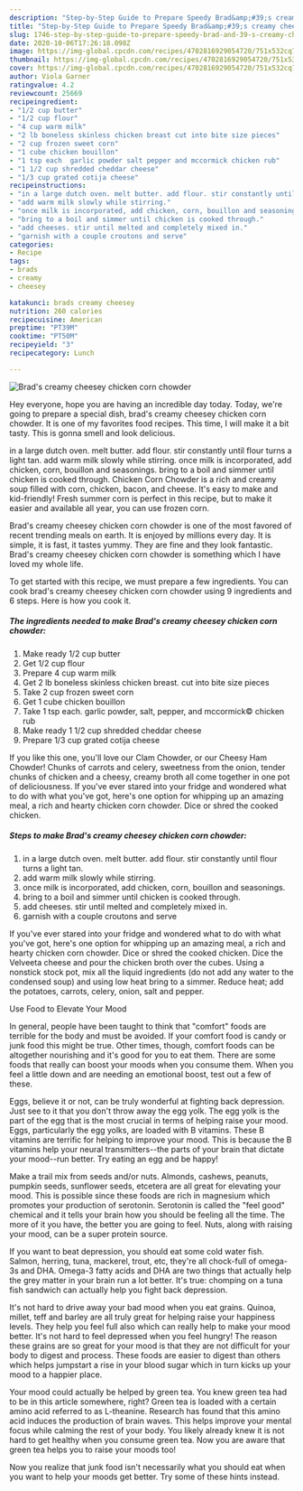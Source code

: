 ```yaml
---
description: "Step-by-Step Guide to Prepare Speedy Brad&amp;#39;s creamy cheesey chicken corn chowder"
title: "Step-by-Step Guide to Prepare Speedy Brad&amp;#39;s creamy cheesey chicken corn chowder"
slug: 1746-step-by-step-guide-to-prepare-speedy-brad-and-39-s-creamy-cheesey-chicken-corn-chowder
date: 2020-10-06T17:26:18.098Z
image: https://img-global.cpcdn.com/recipes/4702816929054720/751x532cq70/brads-creamy-cheesey-chicken-corn-chowder-recipe-main-photo.jpg
thumbnail: https://img-global.cpcdn.com/recipes/4702816929054720/751x532cq70/brads-creamy-cheesey-chicken-corn-chowder-recipe-main-photo.jpg
cover: https://img-global.cpcdn.com/recipes/4702816929054720/751x532cq70/brads-creamy-cheesey-chicken-corn-chowder-recipe-main-photo.jpg
author: Viola Garner
ratingvalue: 4.2
reviewcount: 25669
recipeingredient:
- "1/2 cup butter"
- "1/2 cup flour"
- "4 cup warm milk"
- "2 lb boneless skinless chicken breast cut into bite size pieces"
- "2 cup frozen sweet corn"
- "1 cube chicken bouillon"
- "1 tsp each  garlic powder salt pepper and mccormick chicken rub"
- "1 1/2 cup shredded cheddar cheese"
- "1/3 cup grated cotija cheese"
recipeinstructions:
- "in a large dutch oven. melt butter. add flour. stir constantly until flour turns a light tan."
- "add warm milk slowly while stirring."
- "once milk is incorporated, add chicken, corn, bouillon and seasonings."
- "bring to a boil and simmer until chicken is cooked through."
- "add cheeses. stir until melted and completely mixed in."
- "garnish with a couple croutons and serve"
categories:
- Recipe
tags:
- brads
- creamy
- cheesey

katakunci: brads creamy cheesey 
nutrition: 260 calories
recipecuisine: American
preptime: "PT39M"
cooktime: "PT50M"
recipeyield: "3"
recipecategory: Lunch

---
```



![Brad&#39;s creamy cheesey chicken corn chowder](https://img-global.cpcdn.com/recipes/4702816929054720/751x532cq70/brads-creamy-cheesey-chicken-corn-chowder-recipe-main-photo.jpg)

Hey everyone, hope you are having an incredible day today. Today, we're going to prepare a special dish, brad&#39;s creamy cheesey chicken corn chowder. It is one of my favorites food recipes. This time, I will make it a bit tasty. This is gonna smell and look delicious.

in a large dutch oven. melt butter. add flour. stir constantly until flour turns a light tan. add warm milk slowly while stirring. once milk is incorporated, add chicken, corn, bouillon and seasonings. bring to a boil and simmer until chicken is cooked through. Chicken Corn Chowder is a rich and creamy soup filled with corn, chicken, bacon, and cheese. It&#39;s easy to make and kid-friendly! Fresh summer corn is perfect in this recipe, but to make it easier and available all year, you can use frozen corn.

Brad&#39;s creamy cheesey chicken corn chowder is one of the most favored of recent trending meals on earth. It is enjoyed by millions every day. It is simple, it is fast, it tastes yummy. They are fine and they look fantastic. Brad&#39;s creamy cheesey chicken corn chowder is something which I have loved my whole life.


To get started with this recipe, we must prepare a few ingredients. You can cook brad&#39;s creamy cheesey chicken corn chowder using 9 ingredients and 6 steps. Here is how you cook it.

<!--inarticleads1-->

##### The ingredients needed to make Brad&#39;s creamy cheesey chicken corn chowder:

1. Make ready 1/2 cup butter
1. Get 1/2 cup flour
1. Prepare 4 cup warm milk
1. Get 2 lb boneless skinless chicken breast. cut into bite size pieces
1. Take 2 cup frozen sweet corn
1. Get 1 cube chicken bouillon
1. Take 1 tsp each.  garlic powder, salt, pepper, and mccormick© chicken rub
1. Make ready 1 1/2 cup shredded cheddar cheese
1. Prepare 1/3 cup grated cotija cheese


If you like this one, you&#39;ll love our Clam Chowder, or our Cheesy Ham Chowder! Chunks of carrots and celery, sweetness from the onion, tender chunks of chicken and a cheesy, creamy broth all come together in one pot of deliciousness. If you&#39;ve ever stared into your fridge and wondered what to do with what you&#39;ve got, here&#39;s one option for whipping up an amazing meal, a rich and hearty chicken corn chowder. Dice or shred the cooked chicken. 

<!--inarticleads2-->

##### Steps to make Brad&#39;s creamy cheesey chicken corn chowder:

1. in a large dutch oven. melt butter. add flour. stir constantly until flour turns a light tan.
1. add warm milk slowly while stirring.
1. once milk is incorporated, add chicken, corn, bouillon and seasonings.
1. bring to a boil and simmer until chicken is cooked through.
1. add cheeses. stir until melted and completely mixed in.
1. garnish with a couple croutons and serve


If you&#39;ve ever stared into your fridge and wondered what to do with what you&#39;ve got, here&#39;s one option for whipping up an amazing meal, a rich and hearty chicken corn chowder. Dice or shred the cooked chicken. Dice the Velveeta cheese and pour the chicken broth over the cubes. Using a nonstick stock pot, mix all the liquid ingredients (do not add any water to the condensed soup) and using low heat bring to a simmer. Reduce heat; add the potatoes, carrots, celery, onion, salt and pepper. 

Use Food to Elevate Your Mood


In general, people have been taught to think that "comfort" foods are terrible for the body and must be avoided. If your comfort food is candy or junk food this might be true. Other times, though, comfort foods can be altogether nourishing and it's good for you to eat them. There are some foods that really can boost your moods when you consume them. When you feel a little down and are needing an emotional boost, test out a few of these.

Eggs, believe it or not, can be truly wonderful at fighting back depression. Just see to it that you don't throw away the egg yolk. The egg yolk is the part of the egg that is the most crucial in terms of helping raise your mood. Eggs, particularly the egg yolks, are loaded with B vitamins. These B vitamins are terrific for helping to improve your mood. This is because the B vitamins help your neural transmitters--the parts of your brain that dictate your mood--run better. Try eating an egg and be happy!

Make a trail mix from seeds and/or nuts. Almonds, cashews, peanuts, pumpkin seeds, sunflower seeds, etcetera are all great for elevating your mood. This is possible since these foods are rich in magnesium which promotes your production of serotonin. Serotonin is called the "feel good" chemical and it tells your brain how you should be feeling all the time. The more of it you have, the better you are going to feel. Nuts, along with raising your mood, can be a super protein source.

If you want to beat depression, you should eat some cold water fish. Salmon, herring, tuna, mackerel, trout, etc, they're all chock-full of omega-3s and DHA. Omega-3 fatty acids and DHA are two things that actually help the grey matter in your brain run a lot better. It's true: chomping on a tuna fish sandwich can actually help you fight back depression. 

It's not hard to drive away your bad mood when you eat grains. Quinoa, millet, teff and barley are all truly great for helping raise your happiness levels. They help you feel full also which can really help to make your mood better. It's not hard to feel depressed when you feel hungry! The reason these grains are so great for your mood is that they are not difficult for your body to digest and process. These foods are easier to digest than others which helps jumpstart a rise in your blood sugar which in turn kicks up your mood to a happier place.

Your mood could actually be helped by green tea. You knew green tea had to be in this article somewhere, right? Green tea is loaded with a certain amino acid referred to as L-theanine. Research has found that this amino acid induces the production of brain waves. This helps improve your mental focus while calming the rest of your body. You likely already knew it is not hard to get healthy when you consume green tea. Now you are aware that green tea helps you to raise your moods too!

Now you realize that junk food isn't necessarily what you should eat when you want to help your moods get better. Try  some  of  these  hints  instead.

